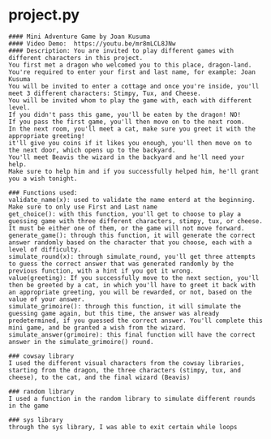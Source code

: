 # project.py
    #### Mini Adventure Game by Joan Kusuma
    #### Video Demo:  https://youtu.be/mr8mLCL8JNw
    #### Description: You are invited to play different games with different characters in this project.
    You first met a dragon who welcomed you to this place, dragon-land.
    You're required to enter your first and last name, for example: Joan Kusuma
    You will be invited to enter a cottage and once you're inside, you'll meet 3 different characters: Stimpy, Tux, and Cheese.
    You will be invited whom to play the game with, each with different level.
    If you didn't pass this game, you'll be eaten by the dragon! NO!
    If you pass the first game, you'll then move on to the next room.
    In the next room, you'll meet a cat, make sure you greet it with the appropriate greeting!
    it'll give you coins if it likes you enough, you'll then move on to the next door, which opens up to the backyard.
    You'll meet Beavis the wizard in the backyard and he'll need your help.
    Make sure to help him and if you successfully helped him, he'll grant you a wish tonight.

    ### Functions used:
    validate_name(x): used to validate the name enterd at the beginning. Make sure to only use First and Last name
    get_choice(): with this function, you'll get to choose to play a guessing game with three different characters, stimpy, tux, or cheese. It must be either one of them, or the game will not move forward.
    generate_game(): through this function, it will generate the correct answer randomly based on the character that you choose, each with a level of difficulty.
    simulate_round(x): through simulate_round, you'll get three attempts to guess the correct answer that was generated randomly by the previous function, with a hint if you got it wrong.
    value(greeting): If you successfully move to the next section, you'll then be greeted by a cat, in which you'll have to greet it back with an appropriate greeting, you will be rewarded, or not, based on the value of your answer.
    simulate_grimoire(): through this function, it will simulate the guessing game again, but this time, the answer was already predetermined, if you guessed the correct answer. You'll complete this mini game, and be granted a wish from the wizard.
    simulate_answer(grimoire): this final function will have the correct answer in the simulate_grimoire() round.

    ### cowsay library
    I used the different visual characters from the cowsay libraries, starting from the dragon, the three characters (stimpy, tux, and cheese), to the cat, and the final wizard (Beavis)

    ### random library
    I used a function in the random library to simulate different rounds in the game

    ### sys library
    through the sys library, I was able to exit certain while loops